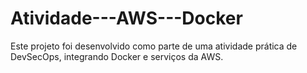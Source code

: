 # Atividade---AWS---Docker
Este projeto foi desenvolvido como parte de uma atividade prática de DevSecOps, integrando Docker e serviços da AWS. 
